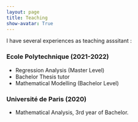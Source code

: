 ```yaml
---
layout: page
title: Teaching
show-avatar: True
---
```


I have several experiences as teaching asssitant :

### Ecole Polytechnique (2021-2022)

* Regression Analysis (Master Level)
* Bachelor Thesis tutor
* Mathematical Modelling (Bachelor Level)


### Université de Paris (2020)

* Mathematical Analysis, 3rd year of Bachelor.

<p>&nbsp;</p>

